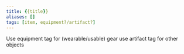 ```yaml
---
title: {{title}}
aliases: []
tags: [item, equipment?/artifact?]
---
```

Use equipment tag for (wearable/usable) gear
use artifact tag for other objects